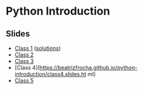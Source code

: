 # Python Introduction

## Slides

- [Class 1](https://beatrizfrocha.github.io/python-introduction/class1.slides.html) ([solutions](https://github.com/beatrizfrocha/python-introduction/blob/main/solutions/solutions_class2.py))
- [Class 2](https://beatrizfrocha.github.io/python-introduction/class2.slides.html)
- [Class 3](https://beatrizfrocha.github.io/python-introduction/class3.slides.html)
- [Class 4](https://beatrizfrocha.github.io/python-introduction/class4.slides.ht
ml)
- [Class 5](https://beatrizfrocha.github.io/python-introduction/class5.slides.html)
